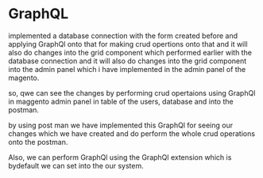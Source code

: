 # GraphQL

implemented a database connection with the form created before and applying GraphQl onto that for making crud opertions onto that and it will also do changes into the grid component which performed earlier with the database connection and it will also do changes into the grid component into the admin panel which i have implemented in the admin panel of the magento.

so, qwe can see the changes by performing crud opertaions using GraphQl in maggento admin panel in table of the users, database and into the postman.

by using post man we have implemented this GraphQl for seeing our changes which we have created and do perform the whole crud operations onto the postman.

Also, we can perform GraphQl using the GraphQl extension which is bydefault we can set into the our system.
